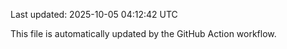 Last updated: 2025-10-05 04:12:42 UTC

This file is automatically updated by the GitHub Action workflow.
